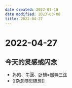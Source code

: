 ```yaml
---
date created: 2022-07-18
date modified: 2023-03-08
title: 2022-04-27
---
```


# 2022-04-27

## 今天的灵感或闪念

- 妈的、牛逼、卧槽=国粹三连
- [[杂念随思随想]]
